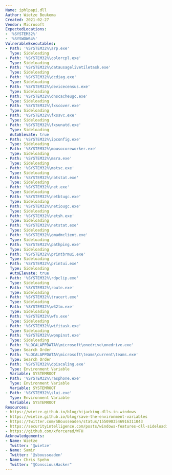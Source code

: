 ```yaml
---
Name: iphlpapi.dll
Author: Wietze Beukema
Created: 2021-02-27
Vendor: Microsoft
ExpectedLocations:
- '%SYSTEM32%'
- '%SYSWOW64%'
VulnerableExecutables:
- Path: '%SYSTEM32%\arp.exe'
  Type: Sideloading
- Path: '%SYSTEM32%\colorcpl.exe'
  Type: Sideloading
- Path: '%SYSTEM32%\datausagelivetiletask.exe'
  Type: Sideloading
- Path: '%SYSTEM32%\dcdiag.exe'
  Type: Sideloading
- Path: '%SYSTEM32%\devicecensus.exe'
  Type: Sideloading
- Path: '%SYSTEM32%\dnscacheugc.exe'
  Type: Sideloading
- Path: '%SYSTEM32%\fxscover.exe'
  Type: Sideloading
- Path: '%SYSTEM32%\fxssvc.exe'
  Type: Sideloading
- Path: '%SYSTEM32%\fxsunatd.exe'
  Type: Sideloading
  AutoElevate: true
- Path: '%SYSTEM32%\ipconfig.exe'
  Type: Sideloading
- Path: '%SYSTEM32%\mousocoreworker.exe'
  Type: Sideloading
- Path: '%SYSTEM32%\msra.exe'
  Type: Sideloading
- Path: '%SYSTEM32%\mstsc.exe'
  Type: Sideloading
- Path: '%SYSTEM32%\nbtstat.exe'
  Type: Sideloading
- Path: '%SYSTEM32%\net.exe'
  Type: Sideloading
- Path: '%SYSTEM32%\netbtugc.exe'
  Type: Sideloading
- Path: '%SYSTEM32%\netiougc.exe'
  Type: Sideloading
- Path: '%SYSTEM32%\netsh.exe'
  Type: Sideloading
- Path: '%SYSTEM32%\netstat.exe'
  Type: Sideloading
- Path: '%SYSTEM32%\omadmclient.exe'
  Type: Sideloading
- Path: '%SYSTEM32%\pathping.exe'
  Type: Sideloading
- Path: '%SYSTEM32%\printbrmui.exe'
  Type: Sideloading
- Path: '%SYSTEM32%\printui.exe'
  Type: Sideloading
  AutoElevate: true
- Path: '%SYSTEM32%\rdpclip.exe'
  Type: Sideloading
- Path: '%SYSTEM32%\route.exe'
  Type: Sideloading
- Path: '%SYSTEM32%\tracert.exe'
  Type: Sideloading
- Path: '%SYSTEM32%\w32tm.exe'
  Type: Sideloading
- Path: '%SYSTEM32%\wfs.exe'
  Type: Sideloading
- Path: '%SYSTEM32%\wifitask.exe'
  Type: Sideloading
- Path: '%SYSTEM32%\wpnpinst.exe'
  Type: Sideloading
- Path: '%LOCALAPPDATA%\microsoft\onedrive\onedrive.exe'
  Type: Search Order
- Path: '%LOCALAPPDATA%\microsoft\teams\current\teams.exe'
  Type: Search Order
- Path: '%SYSTEM32%\dpiscaling.exe'
  Type: Environment Variable
  Variable: SYSTEMROOT
- Path: '%SYSTEM32%\rasphone.exe'
  Type: Environment Variable
  Variable: SYSTEMROOT
- Path: '%SYSTEM32%\slui.exe'
  Type: Environment Variable
  Variable: SYSTEMROOT
Resources:
- https://wietze.github.io/blog/hijacking-dlls-in-windows
- https://wietze.github.io/blog/save-the-environment-variables
- https://twitter.com/SBousseaden/status/1550903546916311043
- https://securityintelligence.com/posts/windows-features-dll-sideloading/
- https://github.com/xforcered/WFH
Acknowledgements:
- Name: Wietze
  Twitter: '@wietze'
- Name: Samir
  Twitter: '@sbousseaden'
- Name: Chris Spehn
  Twitter: "@ConsciousHacker"
---
```


